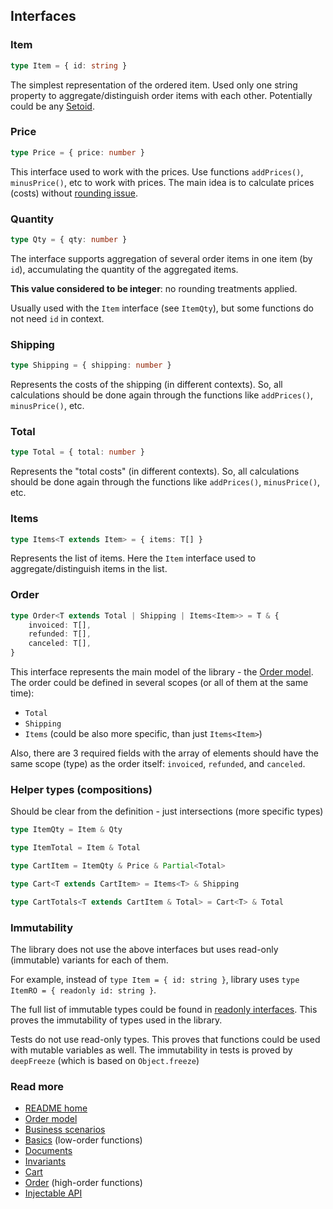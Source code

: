 ## Interfaces

### Item
```typescript
type Item = { id: string }
```

The simplest representation of the ordered item.
Used only one string property to aggregate/distinguish order items with each other.
Potentially could be any [Setoid](https://en.wikipedia.org/wiki/Setoid).

### Price
```typescript
type Price = { price: number }
```

This interface used to work with the prices.
Use functions `addPrices()`, `minusPrice()`, etc to work with prices.
The main idea is to calculate prices (costs) without [rounding issue](https://docs.oracle.com/cd/E19957-01/806-3568/ncg_goldberg.html).

### Quantity
```typescript
type Qty = { qty: number }
```

The interface supports aggregation of several order items in one item (by `id`),
accumulating the quantity of the aggregated items.

**This value considered to be integer**: no rounding treatments applied.

Usually used with the `Item` interface (see `ItemQty`), but some functions do not need `id` in context.

### Shipping
```typescript
type Shipping = { shipping: number }
```

Represents the costs of the shipping (in different contexts).
So, all calculations should be done again through the functions like `addPrices()`, `minusPrice()`, etc.

### Total
```typescript
type Total = { total: number }
```

Represents the "total costs" (in different contexts).
So, all calculations should be done again through the functions like `addPrices()`, `minusPrice()`, etc.

### Items
```typescript
type Items<T extends Item> = { items: T[] }
```

Represents the list of items.
Here the `Item` interface used to aggregate/distinguish items in the list.

### Order
```typescript
type Order<T extends Total | Shipping | Items<Item>> = T & {
    invoiced: T[],
    refunded: T[],
    canceled: T[],
}
```
This interface represents the main model of the library - the [Order model](./model.md).
The order could be defined in several scopes (or all of them at the same time):

- `Total`
- `Shipping`
- `Items` (could be also more specific, than just `Items<Item>`)

Also, there are 3 required fields with the array of elements
should have the same scope (type) as the order itself:
`invoiced`, `refunded`, and `canceled`. 

### Helper types (compositions)
Should be clear from the definition - just intersections (more specific types)
```typescript
type ItemQty = Item & Qty

type ItemTotal = Item & Total

type CartItem = ItemQty & Price & Partial<Total>

type Cart<T extends CartItem> = Items<T> & Shipping

type CartTotals<T extends CartItem & Total> = Cart<T> & Total
```

### Immutability
The library does not use the above interfaces but uses read-only (immutable) variants for each of them.

For example, instead of `type Item = { id: string }`,
library uses `type ItemRO = { readonly id: string }`.

The full list of immutable types could be found in [readonly interfaces](../src/readonlyInterfaces.ts).
This proves the immutability of types used in the library.

Tests do not use read-only types. This proves that functions could be used with mutable variables as well.
The immutability in tests is proved by `deepFreeze` (which is based on `Object.freeze`)

### Read more
- [README home](../README.md)
- [Order model](./model.md)
- [Business scenarios](./sales/business.md)
- [Basics](./basics.md) (low-order functions)
- [Documents](./documents.md)
- [Invariants](./invariants.md)
- [Cart](./cart.md)
- [Order](./order.md) (high-order functions)
- [Injectable API](./injectable.md)